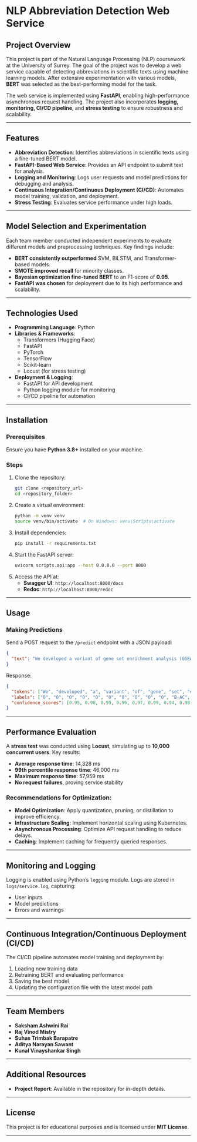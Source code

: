 # NLP Abbreviation Detection Web Service

## Project Overview
This project is part of the Natural Language Processing (NLP) coursework at the University of Surrey. The goal of the project was to develop a web service capable of detecting abbreviations in scientific texts using machine learning models. After extensive experimentation with various models, **BERT** was selected as the best-performing model for the task.

The web service is implemented using **FastAPI**, enabling high-performance asynchronous request handling. The project also incorporates **logging, monitoring, CI/CD pipeline**, and **stress testing** to ensure robustness and scalability.

---

## Features
- **Abbreviation Detection**: Identifies abbreviations in scientific texts using a fine-tuned BERT model.
- **FastAPI-Based Web Service**: Provides an API endpoint to submit text for analysis.
- **Logging and Monitoring**: Logs user requests and model predictions for debugging and analysis.
- **Continuous Integration/Continuous Deployment (CI/CD)**: Automates model training, validation, and deployment.
- **Stress Testing**: Evaluates service performance under high loads.

---

## Model Selection and Experimentation
Each team member conducted independent experiments to evaluate different models and preprocessing techniques. Key findings include:

- **BERT consistently outperformed** SVM, BiLSTM, and Transformer-based models.
- **SMOTE improved recall** for minority classes.
- **Bayesian optimization fine-tuned BERT** to an F1-score of **0.95**.
- **FastAPI was chosen** for deployment due to its high performance and scalability.

---

## Technologies Used
- **Programming Language**: Python
- **Libraries & Frameworks**:
  - Transformers (Hugging Face)
  - FastAPI
  - PyTorch
  - TensorFlow
  - Scikit-learn
  - Locust (for stress testing)
- **Deployment & Logging**:
  - FastAPI for API development
  - Python logging module for monitoring
  - CI/CD pipeline for automation

---

## Installation
### Prerequisites
Ensure you have **Python 3.8+** installed on your machine.

### Steps
1. Clone the repository:
   ```bash
   git clone <repository_url>
   cd <repository_folder>
   ```
2. Create a virtual environment:
   ```bash
   python -m venv venv
   source venv/bin/activate  # On Windows: venv\Scripts\activate
   ```
3. Install dependencies:
   ```bash
   pip install -r requirements.txt
   ```
4. Start the FastAPI server:
   ```bash
   uvicorn scripts.api:app --host 0.0.0.0 --port 8000
   ```
5. Access the API at:
   - **Swagger UI**: `http://localhost:8000/docs`
   - **Redoc**: `http://localhost:8000/redoc`

---

## Usage
### Making Predictions
Send a POST request to the `/predict` endpoint with a JSON payload:
```json
{
  "text": "We developed a variant of gene set enrichment analysis (GSEA) to determine..."
}
```
Response:
```json
{
  "tokens": ["We", "developed", "a", "variant", "of", "gene", "set", "enrichment", "analysis", "(", "GSEA", ")"],
  "labels": ["O", "O", "O", "O", "O", "O", "O", "O", "O", "O", "B-AC", "O"],
  "confidence_scores": [0.95, 0.98, 0.99, 0.96, 0.97, 0.99, 0.94, 0.98, 0.99, 0.92, 0.97, 0.91]
}
```

---

## Performance Evaluation
A **stress test** was conducted using **Locust**, simulating up to **10,000 concurrent users**. Key results:
- **Average response time**: 14,328 ms
- **99th percentile response time**: 46,000 ms
- **Maximum response time**: 57,959 ms
- **No request failures**, proving service stability

### Recommendations for Optimization:
- **Model Optimization**: Apply quantization, pruning, or distillation to improve efficiency.
- **Infrastructure Scaling**: Implement horizontal scaling using Kubernetes.
- **Asynchronous Processing**: Optimize API request handling to reduce delays.
- **Caching**: Implement caching for frequently queried responses.

---

## Monitoring and Logging
Logging is enabled using Python’s `logging` module. Logs are stored in `logs/service.log`, capturing:
- User inputs
- Model predictions
- Errors and warnings

---

## Continuous Integration/Continuous Deployment (CI/CD)
The CI/CD pipeline automates model training and deployment by:
1. Loading new training data
2. Retraining BERT and evaluating performance
3. Saving the best model
4. Updating the configuration file with the latest model path

---

## Team Members
- **Saksham Ashwini Rai**
- **Raj Vinod Mistry**
- **Suhas Trimbak Barapatre**
- **Aditya Narayan Sawant**
- **Kunal Vinayshankar Singh**

---

## Additional Resources
- **Project Report**: Available in the repository for in-depth details.

---

## License
This project is for educational purposes and is licensed under **MIT License**.

---


